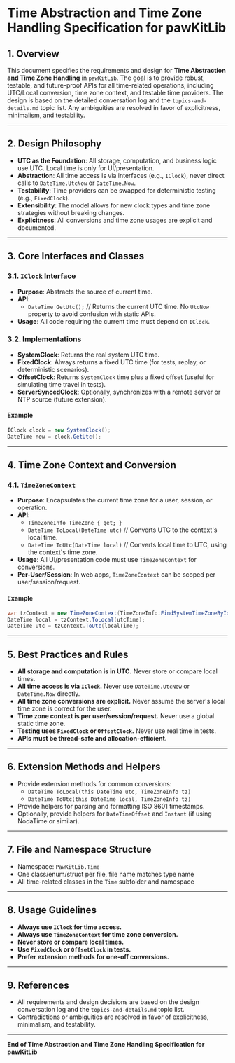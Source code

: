 # Time Abstraction and Time Zone Handling Specification for pawKitLib

## 1. Overview

This document specifies the requirements and design for **Time Abstraction and Time Zone Handling** in `pawKitLib`. The goal is to provide robust, testable, and future-proof APIs for all time-related operations, including UTC/Local conversion, time zone context, and testable time providers. The design is based on the detailed conversation log and the `topics-and-details.md` topic list. Any ambiguities are resolved in favor of explicitness, minimalism, and testability.

---

## 2. Design Philosophy

- **UTC as the Foundation**: All storage, computation, and business logic use UTC. Local time is only for UI/presentation.
- **Abstraction**: All time access is via interfaces (e.g., `IClock`), never direct calls to `DateTime.UtcNow` or `DateTime.Now`.
- **Testability**: Time providers can be swapped for deterministic testing (e.g., `FixedClock`).
- **Extensibility**: The model allows for new clock types and time zone strategies without breaking changes.
- **Explicitness**: All conversions and time zone usages are explicit and documented.

---

## 3. Core Interfaces and Classes

### 3.1. `IClock` Interface
- **Purpose**: Abstracts the source of current time.
- **API**:
  - `DateTime GetUtc();` // Returns the current UTC time. No `UtcNow` property to avoid confusion with static APIs.
- **Usage**: All code requiring the current time must depend on `IClock`.

### 3.2. Implementations
- **SystemClock**: Returns the real system UTC time.
- **FixedClock**: Always returns a fixed UTC time (for tests, replay, or deterministic scenarios).
- **OffsetClock**: Returns `SystemClock` time plus a fixed offset (useful for simulating time travel in tests).
- **ServerSyncedClock**: Optionally, synchronizes with a remote server or NTP source (future extension).

#### Example
```csharp
IClock clock = new SystemClock();
DateTime now = clock.GetUtc();
```

---

## 4. Time Zone Context and Conversion

### 4.1. `TimeZoneContext`
- **Purpose**: Encapsulates the current time zone for a user, session, or operation.
- **API**:
  - `TimeZoneInfo TimeZone { get; }`
  - `DateTime ToLocal(DateTime utc)` // Converts UTC to the context's local time.
  - `DateTime ToUtc(DateTime local)` // Converts local time to UTC, using the context's time zone.
- **Usage**: All UI/presentation code must use `TimeZoneContext` for conversions.
- **Per-User/Session**: In web apps, `TimeZoneContext` can be scoped per user/session/request.

#### Example
```csharp
var tzContext = new TimeZoneContext(TimeZoneInfo.FindSystemTimeZoneById("Asia/Tokyo"));
DateTime local = tzContext.ToLocal(utcTime);
DateTime utc = tzContext.ToUtc(localTime);
```

---

## 5. Best Practices and Rules

- **All storage and computation is in UTC.** Never store or compare local times.
- **All time access is via `IClock`.** Never use `DateTime.UtcNow` or `DateTime.Now` directly.
- **All time zone conversions are explicit.** Never assume the server's local time zone is correct for the user.
- **Time zone context is per user/session/request.** Never use a global static time zone.
- **Testing uses `FixedClock` or `OffsetClock`.** Never use real time in tests.
- **APIs must be thread-safe and allocation-efficient.**

---

## 6. Extension Methods and Helpers

- Provide extension methods for common conversions:
  - `DateTime ToLocal(this DateTime utc, TimeZoneInfo tz)`
  - `DateTime ToUtc(this DateTime local, TimeZoneInfo tz)`
- Provide helpers for parsing and formatting ISO 8601 timestamps.
- Optionally, provide helpers for `DateTimeOffset` and `Instant` (if using NodaTime or similar).

---

## 7. File and Namespace Structure

- Namespace: `PawKitLib.Time`
- One class/enum/struct per file, file name matches type name
- All time-related classes in the `Time` subfolder and namespace

---

## 8. Usage Guidelines

- **Always use `IClock` for time access.**
- **Always use `TimeZoneContext` for time zone conversion.**
- **Never store or compare local times.**
- **Use `FixedClock` or `OffsetClock` in tests.**
- **Prefer extension methods for one-off conversions.**

---

## 9. References

- All requirements and design decisions are based on the design conversation log and the `topics-and-details.md` topic list.
- Contradictions or ambiguities are resolved in favor of explicitness, minimalism, and testability.

---

**End of Time Abstraction and Time Zone Handling Specification for pawKitLib**
